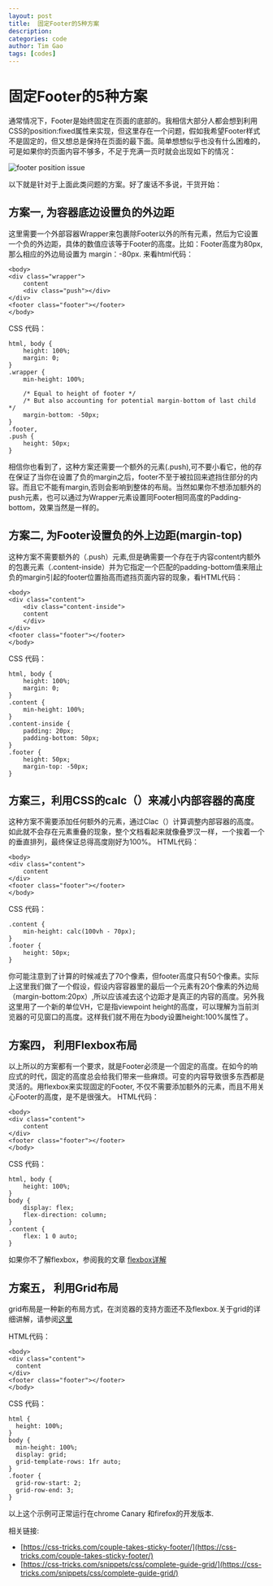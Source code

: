 ```yaml
---
layout: post
title:  固定Footer的5种方案
description: 
categories: code
author: Tim Gao
tags: [codes]
---
```


# 固定Footer的5种方案

通常情况下，Footer是始终固定在页面的底部的。我相信大部分人都会想到利用CSS的position:fixed属性来实现，但这里存在一个问题，假如我希望Footer样式不是固定的，但又想总是保持在页面的最下面。简单想想似乎也没有什么困难的，可是如果你的页面内容不够多，不足于充满一页时就会出现如下的情况：

  ![footer position issue]({{site.baseurl}}/assets/img/footer_issue.jpg) 

以下就是针对于上面此类问题的方案。好了废话不多说，干货开始：

## 方案一, 为容器底边设置负的外边距

这里需要一个外部容器Wrapper来包裹除Footer以外的所有元素，然后为它设置一个负的外边距，具体的数值应该等于Footer的高度。比如：Footer高度为80px,那么相应的外边局设置为 margin：-80px. 来看html代码：

    <body>
    <div class="wrapper">
        content
        <div class="push"></div>
    </div>
    <footer class="footer"></footer>
    </body>

CSS 代码：

    html, body {
        height: 100%;
        margin: 0;
    }
    .wrapper {
        min-height: 100%;

        /* Equal to height of footer */
        /* But also accounting for potential margin-bottom of last child */
        margin-bottom: -50px;
    }
    .footer,
    .push {
        height: 50px;
    }

相信你也看到了，这种方案还需要一个额外的元素(.push),可不要小看它，他的存在保证了当你在设置了负的margin之后，footer不至于被拉回来遮挡住部分的内容。而且它不能有margin,否则会影响到整体的布局。当然如果你不想添加额外的push元素，也可以通过为Wrapper元素设置同Footer相同高度的Padding-bottom，效果当然是一样的。

## 方案二, 为Footer设置负的外上边距(margin-top)

这种方案不需要额外的（.push）元素,但是确需要一个存在于内容content内额外的包裹元素（.content-inside）并为它指定一个匹配的padding-bottom值来阻止负的margin引起的footer位置抬高而遮挡页面内容的现象，看HTML代码：

    <body>
    <div class="content">
        <div class="content-inside">
        content
        </div>
    </div>
    <footer class="footer"></footer>
    </body>

CSS 代码：

    html, body {
        height: 100%;
        margin: 0;
    }
    .content {
        min-height: 100%;
    }
    .content-inside {
        padding: 20px;
        padding-bottom: 50px;
    }
    .footer {
        height: 50px;
        margin-top: -50px;
    }

## 方案三，利用CSS的calc（）来减小内部容器的高度

这种方案不需要添加任何额外的元素，通过Clac（）计算调整内部容器的高度。如此就不会存在元素重叠的现象，整个文档看起来就像叠罗汉一样，一个挨着一个的垂直排列，最终保证总得高度刚好为100%。 HTML代码：

    <body>
    <div class="content">
        content
    </div>
    <footer class="footer"></footer>
    </body>

CSS 代码：

    .content {
        min-height: calc(100vh - 70px);
    }
    .footer {
        height: 50px;
    }

你可能注意到了计算的时候减去了70个像素，但footer高度只有50个像素。实际上这里我们做了一个假设，假设内容容器里的最后一个元素有20个像素的外边局（margin-bottom:20px）,所以应该减去这个边距才是真正的内容的高度。另外我这里用了一个新的单位VH，它是指viewpoint height的高度，可以理解为当前浏览器的可见窗口的高度。这样我们就不用在为body设置height:100%属性了。

## 方案四， 利用Flexbox布局

以上所以的方案都有一个要求，就是Footer必须是一个固定的高度。在如今的响应式的时代，固定的高度总会给我们带来一些麻烦。可变的内容导致很多东西都是灵活的。用flexbox来实现固定的Footer, 不仅不需要添加额外的元素，而且不用关心Footer的高度，是不是很强大。 HTML代码：

    <body>
    <div class="content">
        content
    </div>
    <footer class="footer"></footer>
    </body>

CSS 代码：

    html, body {
        height: 100%;
    }
    body {
        display: flex;
        flex-direction: column;
    }
    .content {
        flex: 1 0 auto;
    }

如果你不了解flexbox，参阅我的文章 [flexbox详解](/2017-07-15/flexbox)

## 方案五， 利用Grid布局

grid布局是一种新的布局方式，在浏览器的支持方面还不及flexbox.关于grid的详细讲解，请参阅[这里](https://css-tricks.com/snippets/css/complete-guide-grid/)

HTML代码：
    
    <body>
    <div class="content">
      content
    </div>
    <footer class="footer"></footer>
    </body>
  
CSS 代码：

    html {
      height: 100%;
    }
    body {
      min-height: 100%;
      display: grid;
      grid-template-rows: 1fr auto;
    }
    .footer {
      grid-row-start: 2;
      grid-row-end: 3;
    }

以上这个示例可正常运行在chrome Canary 和firefox的开发版本.

相关链接: 
+ [https://css-tricks.com/couple-takes-sticky-footer/](https://css-tricks.com/couple-takes-sticky-footer/)
+ [https://css-tricks.com/snippets/css/complete-guide-grid/](https://css-tricks.com/snippets/css/complete-guide-grid/)